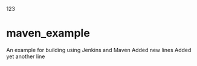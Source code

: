 123

# maven_example
An example for building using Jenkins and Maven
Added new lines
Added yet another line
